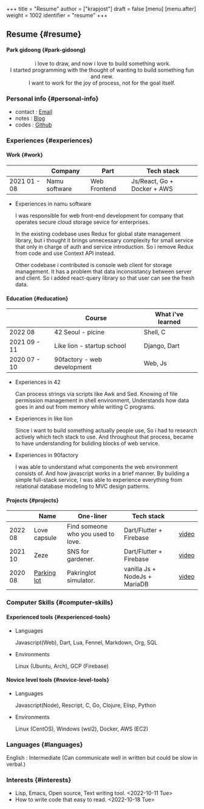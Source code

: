 +++
title = "Resume"
author = ["krapjost"]
draft = false
[menu]
  [menu.after]
    weight = 1002
    identifier = "resume"
+++

## Resume {#resume}


#### Park gidoong {#park-gidoong}

<style>.org-center { margin-left: auto; margin-right: auto; text-align: center; }</style>

<div class="org-center">

<div class="verse">

&nbsp;i love to draw, and now i love to build something work.<br />
I started programming with the thought of wanting to build something fun and new.<br />
I want to work for the joy of process, not for the goal itself.<br />

</div>

</div>


### Personal info {#personal-info}

-   contact : [Email](mailto:krapjost@gmail.com)
-   notes : [Blog](https://krapjost.github.io/ko/posts)
-   codes : [Github](https://github.com/krapjost)


### Experiences {#experiences}


#### Work {#work}

|              | Company       | Part         | Tech stack                  |
|--------------|---------------|--------------|-----------------------------|
| 2021 01 - 08 | Namu software | Web Frontend | Js/React, Go + Docker + AWS |

<!--list-separator-->

-  Experiences in namu software

    I was responsible for web front-end development for company that operates secure cloud storage sevice for enterprises.

    In the existing codebase uses Redux for global state management library,
    but i thought it brings unnecessary complexity for small service that only in charge of auth and service introduction.
    So i remove Redux from code and use Context API instead.

    Other codebase i contributed is console web client for storage management.
    It has a problem that data inconsistancy between server and client.
    So i added react-query library so that user can see the fresh data.


#### Education {#education}

|              | Course                      | What i've learned |
|--------------|-----------------------------|-------------------|
| 2022 08      | 42 Seoul - picine           | Shell, C          |
| 2021 09 - 11 | Like lion - startup school  | Django, Dart      |
| 2020 07 - 10 | 90factory - web development | Web, Js           |

<!--list-separator-->

-  Experiences in 42

    Can process strings via scripts like Awk and Sed.
    Knowing of file permission management in shell environment,
    Understands how data goes in and out from memory while writing C programs.

<!--list-separator-->

-  Experiences in like lion

    Since i want to build something actually people use, So i had to research actively which tech stack to use.
    And throughout that process, became to have understanding for buliding blocks of web service.

<!--list-separator-->

-  Experiences in 90factory

    I was able to understand what components the web environment consists of.
    And how javascript works in a brief manner.
    By building a simple full-stack service, I was able to experience everything from relational database modeling to MVC design patterns.


#### Projects {#projects}

|         | Name                                                  | One-liner                          | Tech stack                    |                                                      |
|---------|-------------------------------------------------------|------------------------------------|-------------------------------|------------------------------------------------------|
| 2022 08 | Love capsule                                          | Find someone who you used to love. | Dart/Flutter + Firebase       | [video](https://vimeo.com/761317519)                 |
| 2021 10 | Zeze                                                  | SNS for gardener.                  | Dart/Flutter + Firebase       | [video](https://vimeo.com/652749941)                 |
| 2020 08 | [Parking lot](https://github.com/krapjost/parkinglot) | Pakringlot simulator.              | vanilla Js + NodeJs + MariaDB | [video](https://www.youtube.com/watch?v=Rhi-OBtbe5c) |


### Computer Skills {#computer-skills}


#### Experienced tools {#experienced-tools}

<!--list-separator-->

-  Languages

    Javascript(Web), Dart, Lua, Fennel, Markdown, Org, SQL

<!--list-separator-->

-  Environments

    Linux (Ubuntu, Arch), GCP (Firebase)


#### Novice level tools {#novice-level-tools}

<!--list-separator-->

-  Languages

    Javascript(Node), Rescript, C, Go, Clojure, Elisp, Python

<!--list-separator-->

-  Environments

    Linux (CentOS), Windows (wsl2), Docker, AWS (EC2)


### Languages {#languages}

English : Intermediate (Can communicate well in written but could be slow in verbal.)


### Interests {#interests}

-   Lisp, Emacs, Open source, Text writing tool. <span class="timestamp-wrapper"><span class="timestamp">&lt;2022-10-11 Tue&gt;</span></span>
-   How to write code that easy to read. <span class="timestamp-wrapper"><span class="timestamp">&lt;2022-10-18 Tue&gt;</span></span>
